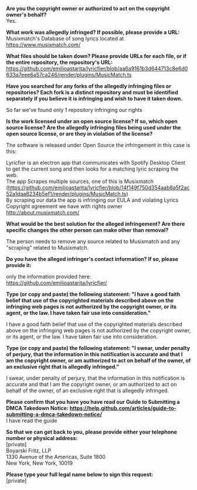 **Are you the copyright owner or authorized to act on the copyright owner's behalf?**  
Yes.

**What work was allegedly infringed? If possible, please provide a URL:**  
Musixmatch's Database of song lyrics located at https://www.musixmatch.com/

**What files should be taken down? Please provide URLs for each file, or if the entire repository, the repository's URL:**  
https://github.com/emilioastarita/lyricfier/blob/aa6a9161b3d644713c8e6d0633a7eee6a57ca246/render/plugins/MusicMatch.ts

**Have you searched for any forks of the allegedly infringing files or repositories? Each fork is a distinct repository and must be identified separately if you believe it is infringing and wish to have it taken down.**  

So far we've found only 1 repository infringing our rights

**Is the work licensed under an open source license? If so, which open source license? Are the allegedly infringing files being used under the open source license, or are they in violation of the license?**  

The software is released under Open Source the infringement in this case is this:

Lyricfier is an electron app that communicates with Spotify Desktop Client to get the current song and then looks for a matching lyric scraping the web.  
The app Scrapes multiple sources, one of this is Musixmatch   (https://github.com/emilioastarita/lyricfier/blob/14f149f750d354aab8a5f2ac52a1daa8234b5ef1/render/plugins/MusicMatch.ts)  
By scraping our data the app is infringing our EULA and violating Lyrics Copyright agreement we have with rights owner http://about.musixmatch.com/

**What would be the best solution for the alleged infringement? Are there specific changes the other person can make other than removal?**  

The person needs to remove any source related to Musixmatch and any "scraping" related to Musixmatch.

**Do you have the alleged infringer's contact information? If so, please provide it:**  

only the information provided here: https://github.com/emilioastarita/lyricfier/

**Type (or copy and paste) the following statement: "I have a good faith belief that use of the copyrighted materials described above on the infringing web pages is not authorized by the copyright owner, or its agent, or the law. I have taken fair use into consideration."**  

I have a good faith belief that use of the copyrighted materials described above on the infringing web pages is not authorized by the copyright owner, or its agent, or the law. I have taken fair use into consideration.

**Type (or copy and paste) the following statement: "I swear, under penalty of perjury, that the information in this notification is accurate and that I am the copyright owner, or am authorized to act on behalf of the owner, of an exclusive right that is allegedly infringed."**  

I swear, under penalty of perjury, that the information in this notification is accurate and that I am the copyright owner, or am authorized to act on behalf of the owner, of an exclusive right that is allegedly infringed.

**Please confirm that you have you have read our Guide to Submitting a DMCA Takedown Notice: https://help.github.com/articles/guide-to-submitting-a-dmca-takedown-notice/**  
I have read the guide

**So that we can get back to you, please provide either your telephone number or physical address:**  
[private]  
Boyarski Fritz, LLP  
1330 Avenue of the Americas, Suite 1800  
New York, New York, 10019

**Please type your full legal name below to sign this request:**  
[private]
